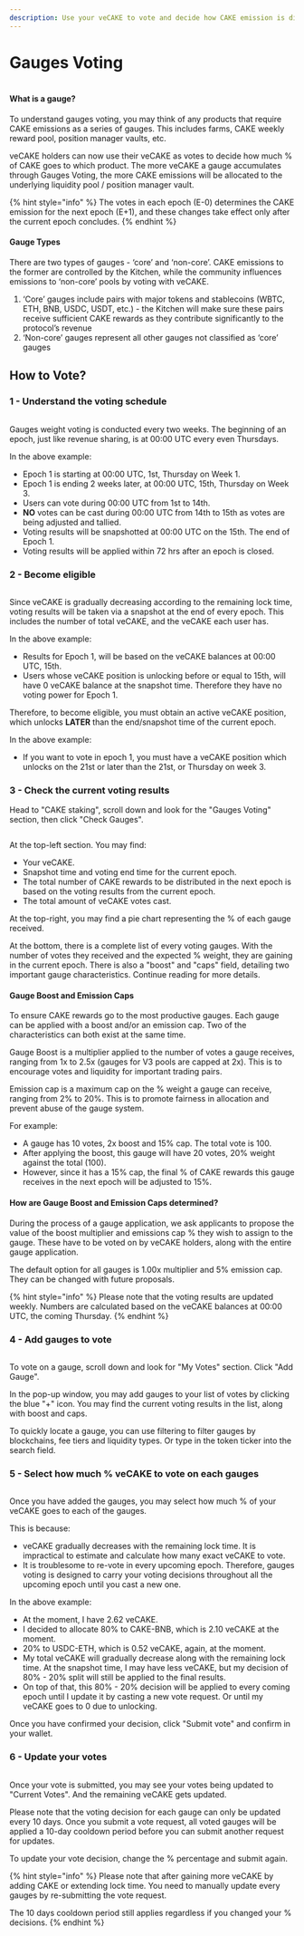 ```yaml
---
description: Use your veCAKE to vote and decide how CAKE emission is distributed
---
```


# Gauges Voting

<figure><img src="../../../.gitbook/assets/image (11).png" alt=""><figcaption></figcaption></figure>

#### What is a gauge?

To understand gauges voting, you may think of any products that require CAKE emissions as a series of gauges. This includes farms, CAKE weekly reward pool, position manager vaults, etc.

veCAKE holders can now use their veCAKE as votes to decide how much % of CAKE goes to which product. The more veCAKE a gauge accumulates through Gauges Voting, the more CAKE emissions will be allocated to the underlying liquidity pool / position manager vault.

{% hint style="info" %}
The votes in each epoch (E-0) determines the CAKE emission for the next epoch (E+1), and these changes take effect only after the current epoch concludes.
{% endhint %}

#### Gauge Types

There are two types of gauges - ‘core’ and ‘non-core’. CAKE emissions to the former are controlled by the Kitchen, while the community influences emissions to ‘non-core’ pools by voting with veCAKE.&#x20;

1. ‘Core’ gauges include pairs with major tokens and stablecoins (WBTC, ETH, BNB, USDC, USDT, etc.) - the Kitchen will make sure these pairs receive sufficient CAKE rewards as they contribute significantly to the protocol’s revenue
2. ‘Non-core’ gauges represent all other gauges not classified as ‘core’ gauges

## How to Vote?

### 1 - Understand the voting schedule

<figure><img src="../../../.gitbook/assets/image (12).png" alt=""><figcaption></figcaption></figure>

Gauges weight voting is conducted every two weeks. The beginning of an epoch, just like revenue sharing, is at 00:00 UTC every even Thursdays.

In the above example:

* Epoch 1 is starting at 00:00 UTC, 1st, Thursday on Week 1.
* Epoch 1 is ending 2 weeks later, at 00:00 UTC, 15th, Thursday on Week 3.
* Users can vote during 00:00 UTC from 1st to 14th.
* **NO** votes can be cast during 00:00 UTC from 14th to 15th as votes are being adjusted and tallied.
* Voting results will be snapshotted at 00:00 UTC on the 15th. The end of Epoch 1.
* Voting results will be applied within 72 hrs after an epoch is closed.

### 2 - Become eligible

<figure><img src="../../../.gitbook/assets/image (12).png" alt=""><figcaption></figcaption></figure>

Since veCAKE is gradually decreasing according to the remaining lock time, voting results will be taken via a snapshot at the end of every epoch. This includes the number of total veCAKE, and the veCAKE each user has.

In the above example:

* Results for Epoch 1, will be based on the veCAKE balances at 00:00 UTC, 15th.
* Users whose veCAKE position is unlocking before or equal to 15th, will have 0 veCAKE balance at the snapshot time. Therefore they have no voting power for Epoch 1.

Therefore, to become eligible, you must obtain an active veCAKE position, which unlocks **LATER** than the end/snapshot time of the current epoch.&#x20;

In the above example:

* If you want to vote in epoch 1, you must have a veCAKE position which unlocks on the 21st or later than the 21st, or Thursday on week 3.

### 3 - Check the current voting results

Head to "CAKE staking", scroll down and look for the "Gauges Voting" section, then click "Check Gauges".

<figure><img src="../../../.gitbook/assets/image (13).png" alt=""><figcaption></figcaption></figure>

At the top-left section. You may find:

* Your veCAKE.
* Snapshot time and voting end time for the current epoch.
* The total number of CAKE rewards to be distributed in the next epoch is based on the voting results from the current epoch.
* The total amount of veCAKE votes cast.

At the top-right, you may find a pie chart representing the % of each gauge received.

At the bottom, there is a complete list of every voting gauges. With the number of votes they received and the expected % weight, they are gaining in the current epoch. There is also a "boost" and "caps" field, detailing two important gauge characteristics. Continue reading for more details.

#### Gauge Boost and Emission Caps

To ensure CAKE rewards go to the most productive gauges. Each gauge can be applied with a boost and/or an emission cap. Two of the characteristics can both exist at the same time.

Gauge Boost is a multiplier applied to the number of votes a gauge receives, ranging from 1x to 2.5x (gauges for V3 pools are capped at 2x). This is to encourage votes and liquidity for important trading pairs.

Emission cap is a maximum cap on the % weight a gauge can receive, ranging from 2% to 20%. This is to promote fairness in allocation and prevent abuse of the gauge system.

For example:

* A gauge has 10 votes, 2x boost and 15% cap. The total vote is 100.&#x20;
* After applying the boost, this gauge will have 20 votes, 20% weight against the total (100).
* However, since it has a 15% cap, the final % of CAKE rewards this gauge receives in the next epoch will be adjusted to 15%.

#### How are Gauge Boost and Emission Caps determined?

During the process of a gauge application, we ask applicants to propose the value of the boost multiplier and emissions cap % they wish to assign to the gauge. These have to be voted on by veCAKE holders, along with the entire gauge application.&#x20;

The default option for all gauges is 1.00x multiplier and 5% emission cap. They can be changed with future proposals.

{% hint style="info" %}
Please note that the voting results are updated weekly. Numbers are calculated based on the veCAKE balances at 00:00 UTC, the coming Thursday.  &#x20;
{% endhint %}

### 4 - Add gauges to vote

<figure><img src="../../../.gitbook/assets/image (14).png" alt=""><figcaption></figcaption></figure>

To vote on a gauge, scroll down and look for "My Votes" section. Click "Add Gauge".

In the pop-up window, you may add gauges to your list of votes by clicking the blue "+" icon. You may find the current voting results in the list, along with boost and caps.

To quickly locate a gauge, you can use filtering to filter gauges by blockchains, fee tiers and liquidity types. Or type in the token ticker into the search field.

### 5 - Select how much % veCAKE to vote on each gauges

<figure><img src="../../../.gitbook/assets/image (16).png" alt=""><figcaption></figcaption></figure>

Once you have added the gauges, you may select how much % of your veCAKE goes to each of the gauges.

This is because:

* veCAKE gradually decreases with the remaining lock time. It is impractical to estimate and calculate how many exact veCAKE to vote.
* It is troublesome to re-vote in every upcoming epoch. Therefore, gauges voting is designed to carry your voting decisions throughout all the upcoming epoch until you cast a new one.

In the above example:

* At the moment, I have 2.62 veCAKE.
* I decided to allocate 80% to CAKE-BNB, which is 2.10 veCAKE at the moment.
* 20% to USDC-ETH, which is 0.52 veCAKE, again, at the moment.
* My total veCAKE will gradually decrease along with the remaining lock time. At the snapshot time, I may have less veCAKE, but my decision of 80% - 20% split will still be applied to the final results.
* On top of that, this 80% - 20% decision will be applied to every coming epoch until I update it by casting a new vote request. Or until my veCAKE goes to 0 due to unlocking.

Once you have confirmed your decision, click "Submit vote" and confirm in your wallet.

### 6 - Update your votes

<figure><img src="../../../.gitbook/assets/image (17).png" alt=""><figcaption></figcaption></figure>

Once your vote is submitted, you may see your votes being updated to "Current Votes". And the remaining veCAKE gets updated.

Please note that the voting decision for each gauge can only be updated every 10 days. Once you submit a vote request, all voted gauges will be applied a 10-day cooldown period before you can submit another request for updates.

To update your vote decision, change the % percentage and submit again.

{% hint style="info" %}
Please note that after gaining more veCAKE by adding CAKE or extending lock time. You need to manually update every gauges by re-submitting the vote request.

The 10 days cooldown period still applies regardless if you changed your % decisions.
{% endhint %}
